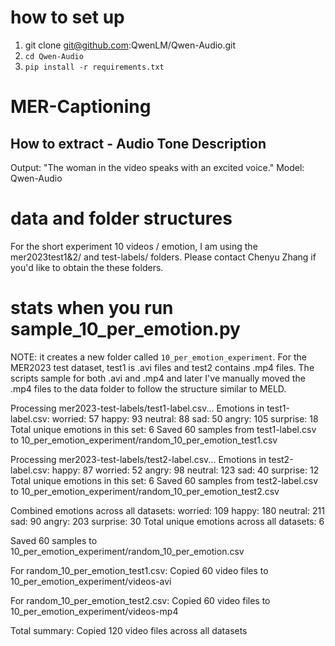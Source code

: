 # how to set up

1. git clone git@github.com:QwenLM/Qwen-Audio.git
2. `cd Qwen-Audio`
3. `pip install -r requirements.txt`

# MER-Captioning

## How to extract - Audio Tone Description

Output: "The woman in the video speaks with an excited voice."
Model: Qwen-Audio

# data and folder structures

For the short experiment 10 videos / emotion, I am using the mer2023test1&2/ and test-labels/ folders. Please contact Chenyu Zhang if you'd like to obtain the these folders.

# stats when you run sample_10_per_emotion.py

NOTE: it creates a new folder called `10_per_emotion_experiment`.
For the MER2023 test dataset, test1 is .avi files and test2 contains .mp4 files.
The scripts sample for both .avi and .mp4 and later I've manually moved the .mp4 files to the data folder to follow the structure similar to MELD.

Processing mer2023-test-labels/test1-label.csv...
Emotions in test1-label.csv:
worried: 57
happy: 93
neutral: 88
sad: 50
angry: 105
surprise: 18
Total unique emotions in this set: 6
Saved 60 samples from test1-label.csv to 10_per_emotion_experiment/random_10_per_emotion_test1.csv

Processing mer2023-test-labels/test2-label.csv...
Emotions in test2-label.csv:
happy: 87
worried: 52
angry: 98
neutral: 123
sad: 40
surprise: 12
Total unique emotions in this set: 6
Saved 60 samples from test2-label.csv to 10_per_emotion_experiment/random_10_per_emotion_test2.csv

Combined emotions across all datasets:
worried: 109
happy: 180
neutral: 211
sad: 90
angry: 203
surprise: 30
Total unique emotions across all datasets: 6

Saved 60 samples to 10_per_emotion_experiment/random_10_per_emotion.csv

For random_10_per_emotion_test1.csv:
Copied 60 video files to 10_per_emotion_experiment/videos-avi

For random_10_per_emotion_test2.csv:
Copied 60 video files to 10_per_emotion_experiment/videos-mp4

Total summary:
Copied 120 video files across all datasets
